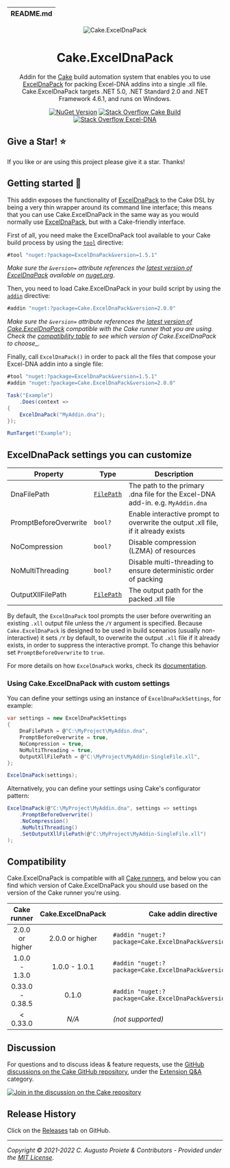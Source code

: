 | README.md |
|:---|

<div align="center">

![Cake.ExcelDnaPack](asset/cake-exceldnapack-logo.png)

</div>

<h1 align="center">Cake.ExcelDnaPack</h1>
<div align="center">

Addin for the [Cake](https://cakebuild.net) build automation system that enables you to use [ExcelDnaPack](https://github.com/augustoproiete/ExcelDnaPack-NuGet) for packing Excel-DNA addins into a single .xll file. Cake.ExcelDnaPack targets .NET 5.0, .NET Standard 2.0 and .NET Framework 4.6.1, and runs on Windows.

[![NuGet Version](https://img.shields.io/nuget/v/Cake.ExcelDnaPack.svg?color=blue&style=flat-square)](https://www.nuget.org/packages/Cake.ExcelDnaPack/) [![Stack Overflow Cake Build](https://img.shields.io/badge/stack%20overflow-cakebuild-orange.svg?style=flat-square)](http://stackoverflow.com/questions/tagged/cakebuild) [![Stack Overflow Excel-DNA](https://img.shields.io/badge/stack%20overflow-excel--dna-orange.svg?style=flat-square)](http://stackoverflow.com/questions/tagged/excel-dna)

</div>

## Give a Star! :star:

If you like or are using this project please give it a star. Thanks!

## Getting started :rocket:

This addin exposes the functionality of [ExcelDnaPack](https://github.com/augustoproiete/ExcelDnaPack-NuGet) to the Cake DSL by being a very thin wrapper around its command line interface; this means that you can use Cake.ExcelDnaPack in the same way as you would normally use [ExcelDnaPack](https://github.com/augustoproiete/ExcelDnaPack-NuGet#exceldnapack-usage), but with a Cake-friendly interface.

First of all, you need make the ExcelDnaPack tool available to your Cake build process by using the [`tool`](http://cakebuild.net/docs/writing-builds/preprocessor-directives#tool-directive) directive:

```csharp
#tool "nuget:?package=ExcelDnaPack&version=1.5.1"
```

_Make sure the `&version=` attribute references the [latest version of ExcelDnaPack](https://www.nuget.org/packages/ExcelDnaPack/) available on [nuget.org](https://www.nuget.org)_.

Then, you need to load Cake.ExcelDnaPack in your build script by using the [`addin`](http://cakebuild.net/docs/writing-builds/preprocessor-directives#add-in-directive) directive:

```csharp
#addin "nuget:?package=Cake.ExcelDnaPack&version=2.0.0"
```

_Make sure the `&version=` attribute references the [latest version of Cake.ExcelDnaPack](https://www.nuget.org/packages/Cake.ExcelDnaPack/) compatible with the Cake runner that you are using. Check the [compatibility table](#compatibility) to see which version of Cake.ExcelDnaPack to choose__.

Finally, call `ExcelDnaPack()` in order to pack all the files that compose your Excel-DNA addin into a single file:

```csharp
#tool "nuget:?package=ExcelDnaPack&version=1.5.1"
#addin "nuget:?package=Cake.ExcelDnaPack&version=2.0.0"

Task("Example")
    .Does(context =>
{
    ExcelDnaPack("MyAddin.dna");
});

RunTarget("Example");
```

## ExcelDnaPack settings you can customize

| Property              | Type            | Description                                                                       |
| --------------------- | --------------- | --------------------------------------------------------------------------------- |
| DnaFilePath           | [`FilePath`][1] | The path to the primary .dna file for the Excel-DNA add-in. e.g. `MyAddin.dna`    |
| PromptBeforeOverwrite | `bool?`         | Enable interactive prompt to overwrite the output .xll file, if it already exists |
| NoCompression         | `bool?`         | Disable compression (LZMA) of resources                                           |
| NoMultiThreading      | `bool?`         | Disable multi-threading to ensure deterministic order of packing                  |
| OutputXllFilePath     | [`FilePath`][1] | The output path for the packed .xll file                                          |

[1]: https://cakebuild.net/api/Cake.Core.IO/FilePath/ "Cake.Core.IO.FilePath"

By default, the `ExcelDnaPack` tool prompts the user before overwriting an existing `.xll` output file unless the `/Y` argument is specified. Because `Cake.ExcelDnaPack` is designed to be used in build scenarios (usually non-interactive) it sets `/Y` by default, to overwrite the output `.xll` file if it already exists, in order to suppress the interactive prompt. To change this behavior set `PromptBeforeOverwrite` to `true`.

For more details on how `ExcelDnaPack` works,  check its [documentation](https://github.com/augustoproiete/ExcelDnaPack-NuGet#usage).

### Using Cake.ExcelDnaPack with custom settings

You can define your settings using an instance of `ExcelDnaPackSettings`, for example:

```csharp
var settings = new ExcelDnaPackSettings
{
    DnaFilePath = @"C:\MyProject\MyAddin.dna",
    PromptBeforeOverwrite = true,
    NoCompression = true,
    NoMultiThreading = true,
    OutputXllFilePath = @"C:\MyProject\MyAddin-SingleFile.xll",
};

ExcelDnaPack(settings);
```

Alternatively, you can define your settings using Cake's configurator pattern:

```csharp
ExcelDnaPack(@"C:\MyProject\MyAddin.dna", settings => settings
    .PromptBeforeOverwrite()
    .NoCompression()
    .NoMultiThreading()
    .SetOutputXllFilePath(@"C:\MyProject\MyAddin-SingleFile.xll")
);
```

## Compatibility

Cake.ExcelDnaPack is compatible with all [Cake runners](https://cakebuild.net/docs/running-builds/runners/), and below you can find which version of Cake.ExcelDnaPack you should use based on the version of the Cake runner you're using.

| Cake runner     | Cake.ExcelDnaPack | Cake addin directive                                      |
|:---------------:|:-----------------:| --------------------------------------------------------- |
| 2.0.0 or higher | 2.0.0 or higher   | `#addin "nuget:?package=Cake.ExcelDnaPack&version=2.0.0"` |
| 1.0.0 - 1.3.0   | 1.0.0 - 1.0.1     | `#addin "nuget:?package=Cake.ExcelDnaPack&version=1.0.1"` |
| 0.33.0 - 0.38.5 | 0.1.0             | `#addin "nuget:?package=Cake.ExcelDnaPack&version=0.1.0"` |
| < 0.33.0        | _N/A_             | _(not supported)_                                         |

## Discussion

For questions and to discuss ideas & feature requests, use the [GitHub discussions on the Cake GitHub repository](https://github.com/cake-build/cake/discussions), under the [Extension Q&A](https://github.com/cake-build/cake/discussions/categories/extension-q-a) category.

[![Join in the discussion on the Cake repository](https://img.shields.io/badge/GitHub-Discussions-green?logo=github)](https://github.com/cake-build/cake/discussions)

## Release History

Click on the [Releases](https://github.com/cake-contrib/Cake.ExcelDnaPack/releases) tab on GitHub.

---

_Copyright &copy; 2021-2022 C. Augusto Proiete & Contributors - Provided under the [MIT License](LICENSE)._
